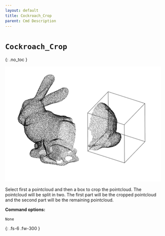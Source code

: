 ```yaml
---
layout: default
title: Cockroach_Crop
parent: Cmd Description
---
```


# `Cockroach_Crop`
{: .no_toc }

![img_crop](https://github.com/ibois-epfl/Cockroach-documentation/blob/docu-alpha/img/cmds/cockroach_crop.jpg?raw=true)

Select first a pointcloud and then a box to crop the pointcloud. The pointcloud will be split in two. The first part will be the cropped pointcloud and the second part will be the remaining pointcloud.

**Command options:**
```
None
```
{: .fs-6 .fw-300 }

